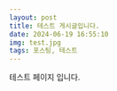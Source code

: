 ```yaml
---
layout: post
title: 테스트 게시글입니다.
date: 2024-06-19 16:55:10
img: test.jpg
tags: 포스팅, 테스트
---
```

테스트 페이지 입니다.

